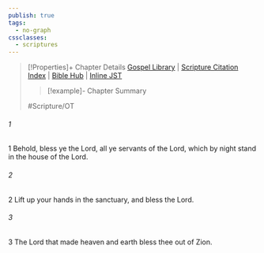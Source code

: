 ```yaml
---
publish: true
tags:
  - no-graph
cssclasses:
  - scriptures
---
```

>[!Properties]+ Chapter Details
>[Gospel Library](https://churchofjesuschrist.org/study/scriptures/ot/ps/134?lang=eng)    |    [Scripture Citation Index](https://scriptures.byu.edu/#07786::c07786)    |    [Bible Hub](https://biblehub.com/psalms/134.htm)    |    [Inline JST](https://scripturetoolbox.com/html/ic/Psalms/134.html)
>>[!example]- Chapter Summary
>> 
> 
>
>#Scripture/OT
###### 1
1 Behold, bless ye the Lord, all ye servants of the Lord, which by night stand in the house of the Lord.
###### 2
2 Lift up your hands in the sanctuary, and bless the Lord.
###### 3
3 The Lord that made heaven and earth bless thee out of Zion.
